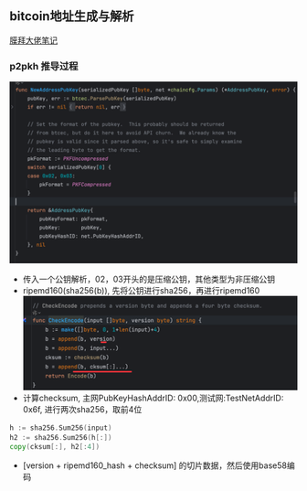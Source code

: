 ## bitcoin地址生成与解析
[膜拜大佬笔记](https://aandds.com/blog/bitcoin-key-addr.html#org0000001)

### p2pkh 推导过程

![img.png](picture/img.png)

- 传入一个公钥解析，02，03开头的是压缩公钥，其他类型为非压缩公钥
- ripemd160(sha256(b)), 先将公钥进行sha256，再进行ripemd160
![img.png](picture/img1.png)
- 计算checksum, 主网PubKeyHashAddrID: 0x00,测试网:TestNetAddrID: 0x6f, 进行两次sha256，取前4位
```go
h := sha256.Sum256(input)
h2 := sha256.Sum256(h[:])
copy(cksum[:], h2[:4])
```
- [version + ripemd160_hash + checksum] 的切片数据，然后使用base58编码


